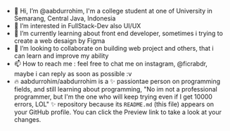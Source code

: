 - 👋 Hi, I’m @aabdurrohim, I'm a college student at one of University in Semarang, Central Java, Indonesia
- 👀 I’m interested in FullStack-Dev also UI/UX
- 🌱 I’m currently learning about front end developer, sometimes i trying to create a web desaign by Figma
- 💞️ I’m looking to collaborate on building web project and others, that i can learn and improve my ability
- 📫 How to reach me : feel free to chat me on instagram, @ficrabdr, maybe i can reply as soon as possible :v
- 🔥 aabdurrohim/aabdurrohim is a ✨ passiontae person on programming fields, and still learning about programming, "No im not a professional programmer,
but I'm the one who will keep trying even if I get 10000 errors, LOL" ✨ repository because its `README.md` (this file) appears on your GitHub profile.
You can click the Preview link to take a look at your changes.

